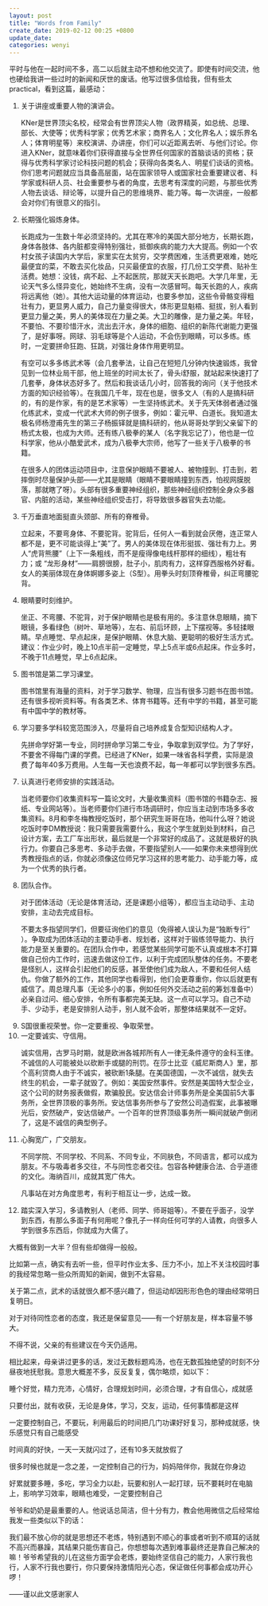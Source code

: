 ```yaml
---
layout: post
title: "Words from Family"
create_date: 2019-02-12 00:25 +0800
update_date: 
categories: wenyi
---
```

平时与他在一起时间不多，高二以后就主动不想和他交流了。即使有时间交流，他也硬给我讲一些过时的新闻和厌世的废话。他写过很多信给我，但有些太practical，看到这篇，最感动：

<div class="quote">
<ol type="1">

<li>关于讲座或重要人物的演讲会。
<p>
KNer是世界顶尖名校，经常会有世界顶尖人物（政界精英，如总统、总理、部长、大使等；优秀科学家；优秀艺术家；商界名人；文化界名人；娱乐界名人；体育明星等）来校演讲、办讲座，你们可以近距离去听、与他们讨论。你进入KNer，就意味着你们获得直接与全世界任何国家的首脑谈话的资格；获得与优秀科学家讨论科技问题的机会；获得向各类名人、明星们谈话的资格。你们思考问题就应当具备高层面，站在国家领导人或国家社会重要建议者、科学家或科研人员、社会重要参与者的角度，去思考有深度的问题，与那些优秀人物去谈话、辩论等，以提升自己的思维境界、能力等。每一次讲座，一般都会对你们有很意义的指引。
</p>
</li>

<li>长期强化锻炼身体。
<p>
长跑成为一生数十年必须坚持的。尤其在寒冷的美国大部分地方，长期长跑，身体各肢体、各内脏都变得特别强壮，抵御疾病的能力大大提高。例如一个农村女孩子读国内大学后，家里实在太贫穷，交学费困难，生活费更艰难，她吃最便宜的菜，不敢去买化妆品，只买最便宜的衣服，打几份工交学费、贴补生活费。她想：没钱，病不起、上不起医院，那就天天长跑吧。大学几年里，无论天气多么怪异变化，她始终不生病，没有一次感冒呵。每天长跑的人，疾病将远离他（她）。其他大运动量的体育运动，也要多参加，这些令骨骼变得粗壮有力，更显男人威力，自己力量变得很大，体形更显魁梧、挺拔，别人看到更显力量之美，男人的美体现在力量之美。大卫的雕像，是力量之美。年轻，不要怕、不要珍惜汗水，流出去汗水，身体的细胞、组织的新陈代谢能力更强了，是好事呀。网球、羽毛球等是个人运动，不会伤到眼睛，可以多练。练时，一定要拼命狂跑、狂跳，对强壮身体作用更明显。
</p>
<p>
有空可以多多练武术等（会几套拳法，让自己在短短几分钟内快速锻炼，我曾见到一位林业局干部，他上班坐的时间太长了，骨头i舒服，就站起来快速打了几套拳，身体状态好多了。然后和我谈话几小时，回答我的询问（关于他技术方面的知识经验等）。在我国几千年，现在也是，很多文人（有的人是搞科研的，有的是作家，有的是艺术家等）一生坚持练武术。关于先天体弱者通过强化练武术，变成一代武术大师的例子很多，例如：霍元甲、白道长。我知道太极名师杨澄甫先生的第三子杨振铎就是搞科研的，他从哥哥处学到父亲留下的杨式太极，也成为大师。还有练八极拳的某人（名字我忘记了），他也是一位科学家，他从小酷爱武术，成为八极拳大宗师，他写了一些关于八极拳的书籍。
</p>
<p>
在很多人的团体运动项目中，注意保护眼睛不要被人、被物撞到、打击到，若摔倒时尽量保护头部——尤其是眼睛（眼睛不要眼睛撞到东西，怕视网膜脱落，那就瞎了呀）。头部有很多重要神经组织，那些神经组织控制全身众多器官、内脏的活动，某些神经组织受击打，将导致很多器官失去功能。
</p>
</li>

<li>
千万垂直地面挺直头颈部、所有的脊椎骨。
<p>
立起来，不要弯身体、不要驼背。驼背后，任何人一看到就会厌倦，连正常人都不是，更不可能谈得上“美”了。男人的美体现在体形挺拔、强壮有力上。男人“虎背熊腰”（上下一条粗线，而不是瘦得像电线杆那样的细线），粗壮有力；或 “龙形身材”——肩膀很膀，肚子小，肌肉有力，这样穿西服格外好看。女人的美丽体现在身体婀娜多姿上（S型）。用拳头时刻顶脊椎骨，纠正弯腰驼背。
</p>
</li>

<li>
眼睛要时刻维护。
<p>
坐正、不弯腰、不驼背，对于保护眼睛也是极有用的。多注意休息眼睛，摘下眼镜，多看绿色（树叶、草地等），左右、前后环顾，上下摆视等。多轻揉眼睛。早点睡觉、早点起床，是保护眼睛、休息大脑、更聪明的极好生活方式。建议：作业少时，晚上10点半前一定睡觉，早上5点半或6点起床。作业多时，不晚于11点睡觉，早上6点起床。
</p>
</li>

<li>
图书馆是第二学习课堂。
<p>
图书馆里有海量的资料，对于学习数学、物理，应当有很多习题书在图书馆。还有很多视听资料等。有各类艺术、体育书籍等。还有中学的书籍，甚至可能有中国中学的教材等。
</p>
</li>

<li>
学习要多学科较宽范围涉入，尽量将自己培养成复合型知识结构人才。
<p>
先拼命学好第一专业，同时拼命学习第二专业，争取拿到双学位。为了学好，不要舍不得每门课的学费。已经进了KNer，如果一味省各科学费，实际是浪费了每年40多万费用。人生每一天也浪费不起，每一年都可以学到很多东西。
</p>
</li>

<li>
认真进行老师安排的实践活动。
<p>
当老师要你们收集资料写一篇论文时，大量收集资料（图书馆的书籍杂志、报纸、专业网站等）。当老师要你们进行市场调研时，你应当主动到市场多多收集资料。8月和李冬梅教授吃饭时，那个研究生哥哥在场，他叫什么呀？她说吃饭时李DM教授说：我只需要我需要什么，我这个学生就到处到材料，自己设计方案，去工厂车出形状，最后就是一个非常好的成品了。这就是极好的执行力。你要自己多思考、多动手去做，不要指望别人——如果你未来想得到优秀教授指点的话，你就必须像这位师兄学习这样的思考能力、动手能力等，成为一个优秀的执行者。
</p>
</li>

<li>
团队合作。
<p>
对于团体活动（无论是体育活动，还是课题小组等），都应当主动动手、主动安排，主动去完成目标。
</p>
<p>
不要太多指望同学们，但要征询他们的意见（免得被人误认为是“独断专行” ）。争取成为团体活动的主要动手者、规划者，这样对于锻练领导能力、执行能力是至关重要的。在团队合作中，若感觉某些同学可能不认真或根本不打算做自己份内工作时，迅速去做这份工作，以利于完成团队整体的任务。不要老是怪别人，这样会引起他们的反感，甚至使他们成为敌人，不要和任何人结仇。你做了额外的工作，其他同学也看得到，他们会更尊重你，你以后就更有威信了。周总理凡事（无论多小的事，例如任何外交活动之前的筹划准备中）必亲自过问、细心安排，令所有事都完美无缺。这一点可以学习。自己不动手、少动手，老是安排别人动手，别人就不会听，那整体结果就不一定好。
</p>
</li>

<li>
S国很重视荣誉。你一定要重视、争取荣誉。
</li>

<li>
一定要诚实、守信用。
<p>
诚实信用，古罗马时期，就是欧洲各城邦所有人一律无条件遵守的金科玉律。不诚信的人可能被处以砍断手或腿的刑罚。在莎士比亚《威尼斯商人》里，那个高利贷商人由于不诚实，被砍断1条腿。在美国德国，一次不诚信，就失去终生的机会，一辈子就毁了。例如：美国安然事件。安然是美国特大型企业，这个公司的财务报表做假，欺骗股民。安达信会计师事务所是全美国前5大事务所，全世界顶极的事务所。安达信事务所参与了安然公司造假案，此事被曝光后，安然破产，安达信破产。一个百年的世界顶级事务所一瞬间就破产倒闭了，这是不诚信的典型例子。
</p>
</li>

<li>
心胸宽广，广交朋友。
<p>
不同学院、不同学校、不同系、不同专业，不同肤色，不同语言，都可以成为朋友。不与吸毒者多交往，不与同性恋者交往。包容各种健康合法、合乎道德的文化。海纳百川，成就其宽广伟大。
</p>
<p>
凡事站在对方角度思考，有利于相互让一步，达成一致。
</p>
</li>

<li>
踏实深入学习，多请教别人（老师、同学、师哥姐等）。不要在乎面子，没学到东西，有那么多面子有何用呢？像孔子一样向任何可学的人请教，向很多人学到很多东西后，你就成为大儒了。
</li>

</ol>
</div>
大概有做到一大半？但有些却做得一般般。

比如第一点，确实有去听一些，但平时作业太多、压力不小，加上不关注校园时事的我经常忽略一些众所周知的新闻，做到不太容易。

关于第二点，武术的话就很久都不感兴趣了，但运动却因形形色色的理由经常明日复明日。

对于对待同性恋者的态度，我还是保留意见——有一个好朋友是，样本容量不够大。

不得不说，父亲的有些建议在今天仍适用。

相比起来，母亲讲过更多的话，发过无数标题鸡汤，也在无数孤独绝望的时刻不分昼夜地抚慰我。意思大概差不多，反反复复，偶尔略烦，如以下：
<div class="quote">
<p>
睡个好觉，精力充沛，心情好，合理规划时间，必须合理，才有自信心，成就感
</p>
<p>
只要付出，就有收获，无论是身体，学习，交友，运动，任何事情都是这样
</p>
<p>
一定要控制自己，不要玩，利用最后的时间把几门功课好好复习，那种成就感，快乐感觉只有自己能感受
</p>
<p>
时间真的好快，一天一天就闪过了，还有10多天就放假了
</p>
<p>
很多时候也就是一念之差，一定控制自己的行为，妈妈陪伴你，我就在你身边
</p>
<p>
好累就要多睡，多吃，学习全力以赴，玩要和别人一起打球，玩不要耗时在电脑上，影响学习效率，眼睛也难受，一定要控制自己
</p>
</div>

爷爷和奶奶是最重要的人。他说话总简洁，但十分有力，教会他用微信之后经常给我发一些类似以下的话：
<div class="quote">
我们最不放心你的就是思想还不老炼，特别遇到不顺心的事或者听到不顺耳的话就不高兴而暴躁，其结果只能伤害自己，你想想每次遇到难事最终还是靠自己解决的嘛！爷爷希望我的儿在这些方面学会老炼，要始终坚信自己的能力，人家行我也行，人家不行我也要行，你只要保持激情阳光心态，保证做任何事都会成功开心啰！
</div>

——谨以此文感谢家人